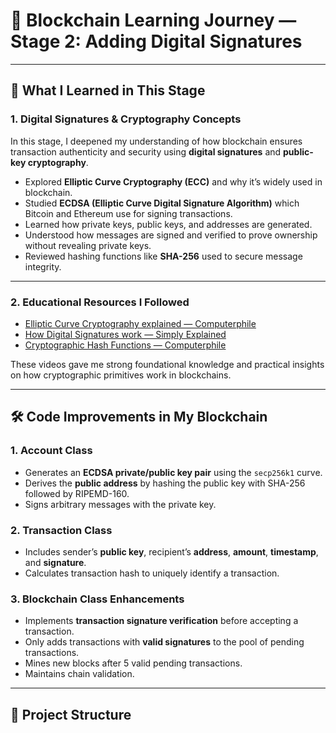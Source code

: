 # 🚀 Blockchain Learning Journey — Stage 2: Adding Digital Signatures

---

## 📖 What I Learned in This Stage

### 1. Digital Signatures & Cryptography Concepts
In this stage, I deepened my understanding of how blockchain ensures transaction authenticity and security using **digital signatures** and **public-key cryptography**.

- Explored **Elliptic Curve Cryptography (ECC)** and why it’s widely used in blockchain.
- Studied **ECDSA (Elliptic Curve Digital Signature Algorithm)** which Bitcoin and Ethereum use for signing transactions.
- Learned how private keys, public keys, and addresses are generated.
- Understood how messages are signed and verified to prove ownership without revealing private keys.
- Reviewed hashing functions like **SHA-256** used to secure message integrity.

---

### 2. Educational Resources I Followed
- [Elliptic Curve Cryptography explained — Computerphile](https://www.youtube.com/watch?v=Um1cYXxkOuo)
- [How Digital Signatures work — Simply Explained](https://www.youtube.com/watch?v=f9eitAS1nsY)
- [Cryptographic Hash Functions — Computerphile](https://www.youtube.com/watch?v=dCvB-mhkT0w)

These videos gave me strong foundational knowledge and practical insights on how cryptographic primitives work in blockchains.

---

## 🛠 Code Improvements in My Blockchain

### 1. Account Class
- Generates an **ECDSA private/public key pair** using the `secp256k1` curve.
- Derives the **public address** by hashing the public key with SHA-256 followed by RIPEMD-160.
- Signs arbitrary messages with the private key.

### 2. Transaction Class
- Includes sender’s **public key**, recipient’s **address**, **amount**, **timestamp**, and **signature**.
- Calculates transaction hash to uniquely identify a transaction.

### 3. Blockchain Class Enhancements
- Implements **transaction signature verification** before accepting a transaction.
- Only adds transactions with **valid signatures** to the pool of pending transactions.
- Mines new blocks after 5 valid pending transactions.
- Maintains chain validation.

---

## 📂 Project Structure

